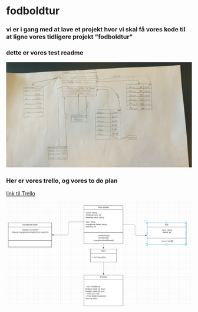 # fodboldtur 

### vi er i gang med at lave et projekt hvor vi skal få vores kode til at ligne vores tidligere projekt "fodboldtur" 

### dette er vores test readme
![alt text](assets/img/Git.jpg)

### Her er vores trello, og vores to do plan
[link til Trello](https://trello.com/b/13VpV6lW/fodboldtur)

![alt text](assets/img/UML.png)